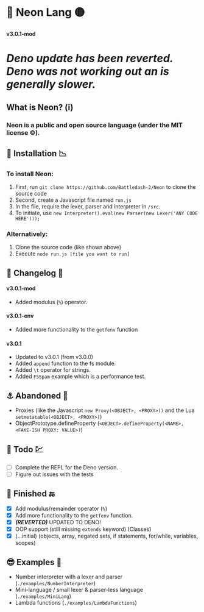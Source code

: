# 🔆 Neon Lang 🟡
#### v3.0.1-mod

# ***Deno update has been reverted. Deno was not working out an is generally slower.***

## What is Neon? (ℹ)
### Neon is a public and open source language (under the MIT license ©).

## 📩 Installation 📉
### To install Neon:
1) First, run `git clone https://github.com/Battledash-2/Neon` to clone the source code
2) Second, create a Javascript file named `run.js`
3) In the file, require the lexer, parser and interpreter in `/src`.
4) To initiate, use `new Interpreter().eval(new Parser(new Lexer('ANY CODE HERE')));`

### Alternatively:
1) Clone the source code (like shown above)
2) Execute `node run.js [file you want to run]`

## 📜 Changelog 🔧
#### v3.0.1-mod
- Added modulus (`%`) operator. 
#### v3.0.1-env
- Added more functionality to the `getfenv` function
#### v3.0.1
- Updated to v3.0.1 (from v3.0.0)
- Added `append` function to the fs module.
- Added `\t` operator for strings.
- Added `FSSpam` example which is a performance test.


## ⚓ Abandoned 🚧
- Proxies (like the Javascript `new Proxy(<OBJECT>, <PROXY>))` and the Lua `setmetatable(<OBJECT>, <PROXY>)`) 
- ObjectPrototype.defineProperty (`<OBJECT>.defineProperty(<NAME>, <FAKE-ISH PROXY: VALUE>)`)

## 📃 Todo 💹
- [ ] Complete the REPL for the Deno version.
- [ ] Figure out issues with the tests

## 🏁 Finished 🔚
- [x] Add modulus/remainder operator (`%`)
- [x] Add more functionality to the `getfenv` function.
- [x] ***(REVERTED)*** UPDATED TO DENO!
- [x] OOP support (still missing `extends` keyword) (Classes)
- [x] (...initial) (objects, array, negated sets, if statements, for/while, variables, scopes)

## 😎 Examples 🧪
- Number interpreter with a lexer and parser (`./examples/NumberInterpreter`)
- Mini-language / small lexer & parser-less language (`./examples/MiniLang`)
- Lambda functions (`./examples/LambdaFunctions`)